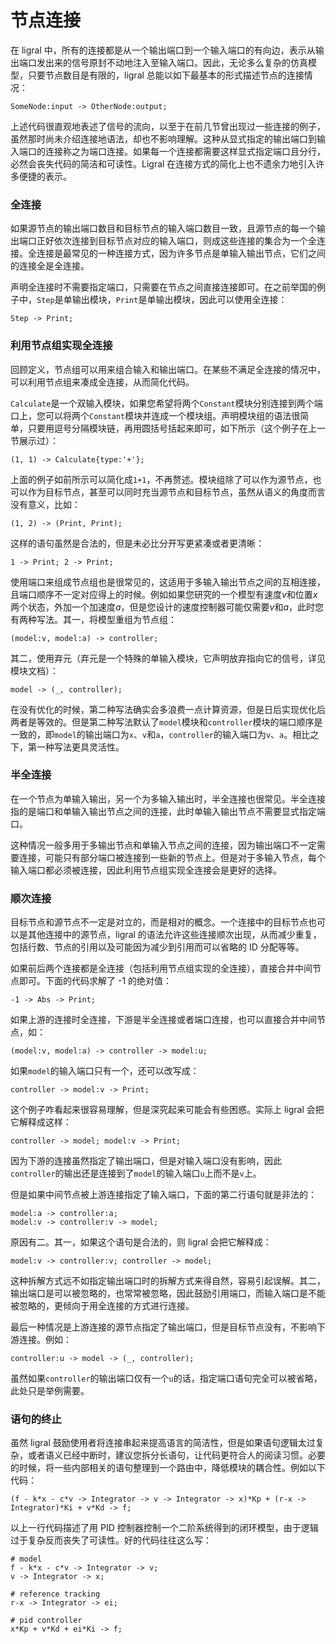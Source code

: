 <!-- Copyright (C) 2019-2021 Junruoyu Zheng. Home page: https://junruoyu-zheng.gitee.io/ligral

     Distributed under MIT license.
     See file LICENSE for detail or copy at https://opensource.org/licenses/MIT
-->

# 节点连接

在 ligral 中，所有的连接都是从一个输出端口到一个输入端口的有向边，表示从输出端口发出来的信号原封不动地注入至输入端口。因此，无论多么复杂的仿真模型，只要节点数目是有限的，ligral 总能以如下最基本的形式描述节点的连接情况：

    SomeNode:input -> OtherNode:output;

上述代码很直观地表述了信号的流向，以至于在前几节曾出现过一些连接的例子，虽然那时尚未介绍连接地语法，却也不影响理解。这种从显式指定的输出端口到输入端口的连接称之为端口连接。如果每一个连接都需要这样显式指定端口且分行，必然会丧失代码的简洁和可读性。Ligral 在连接方式的简化上也不遗余力地引入许多便捷的表示。

### 全连接

如果源节点的输出端口数目和目标节点的输入端口数目一致，且源节点的每一个输出端口正好依次连接到目标节点对应的输入端口，则成这些连接的集合为一个全连接。全连接是最常见的一种连接方式，因为许多节点是单输入输出节点，它们之间的连接全是全连接。

声明全连接时不需要指定端口，只需要在节点之间直接连接即可。在之前举国的例子中，`Step`是单输出模块，`Print`是单输出模块，因此可以使用全连接：

    Step -> Print;

### 利用节点组实现全连接

回顾定义，节点组可以用来组合输入和输出端口。在某些不满足全连接的情况中，可以利用节点组来凑成全连接，从而简化代码。

`Calculate`是一个双输入模块，如果您希望将两个`Constant`模块分别连接到两个端口上，您可以将两个`Constant`模块并连成一个模块组。声明模块组的语法很简单，只要用逗号分隔模块链，再用圆括号括起来即可，如下所示（这个例子在上一节展示过）：

    (1, 1) -> Calculate{type:'+'};

上面的例子如前所示可以简化成`1+1`，不再赘述。模块组除了可以作为源节点，也可以作为目标节点，甚至可以同时充当源节点和目标节点，虽然从语义的角度而言没有意义，比如：

    (1, 2) -> (Print, Print);

这样的语句虽然是合法的，但是未必比分开写更紧凑或者更清晰：

    1 -> Print; 2 -> Print;

使用端口来组成节点组也是很常见的，这适用于多输入输出节点之间的互相连接，且端口顺序不一定对应得上的时候。例如如果您研究的一个模型有速度$v$和位置$x$两个状态，外加一个加速度$a$，但是您设计的速度控制器可能仅需要$v$和$a$，此时您有两种写法。其一，将模型重组为节点组：

    (model:v, model:a) -> controller;

其二，使用弃元（弃元是一个特殊的单输入模块，它声明放弃指向它的信号，详见模块文档）：

    model -> (_, controller);

在没有优化的时候，第二种写法确实会多浪费一点计算资源，但是日后实现优化后两者是等效的。但是第二种写法默认了`model`模块和`controller`模块的端口顺序是一致的，即`model`的输出端口为`x`、`v`和`a`，`controller`的输入端口为`v`、`a`。相比之下，第一种写法更具灵活性。

### 半全连接

在一个节点为单输入输出，另一个为多输入输出时，半全连接也很常见。半全连接指的是端口和单输入输出节点之间的连接，此时单输入输出节点不需要显式指定端口。

这种情况一般多用于多输出节点和单输入节点之间的连接，因为输出端口不一定需要连接，可能只有部分端口被连接到一些新的节点上。但是对于多输入节点，每个输入端口都必须被连接，因此利用节点组实现全连接会是更好的选择。

### 顺次连接

目标节点和源节点不一定是对立的，而是相对的概念。一个连接中的目标节点也可以是其他连接中的源节点，ligral 的语法允许这些连接顺次出现，从而减少重复，包括行数、节点的引用以及可能因为减少到引用而可以省略的 ID 分配等等。

如果前后两个连接都是全连接（包括利用节点组实现的全连接），直接合并中间节点即可。下面的代码求解了 -1 的绝对值：

    -1 -> Abs -> Print;

如果上游的连接时全连接，下游是半全连接或者端口连接，也可以直接合并中间节点，如：

    (model:v, model:a) -> controller -> model:u;

如果`model`的输入端口只有一个，还可以改写成：

    controller -> model:v -> Print;

这个例子咋看起来很容易理解，但是深究起来可能会有些困惑。实际上 ligral 会把它解释成这样：

    controller -> model; model:v -> Print;

因为下游的连接虽然指定了输出端口，但是对输入端口没有影响，因此`controller`的输出还是连接到了`model`的输入端口`u`上而不是`v`上。

但是如果中间节点被上游连接指定了输入端口，下面的第二行语句就是非法的：

    model:a -> controller:a;
    model:v -> controller:v -> model;

原因有二。其一，如果这个语句是合法的，则 ligral 会把它解释成：

    model:v -> controller:v; controller -> model;

这种拆解方式远不如指定输出端口时的拆解方式来得自然，容易引起误解。其二，输出端口是可以被忽略的，也常常被忽略，因此鼓励引用端口，而输入端口是不能被忽略的，更倾向于用全连接的方式进行连接。

最后一种情况是上游连接的源节点指定了输出端口，但是目标节点没有，不影响下游连接。例如：

    controller:u -> model -> (_, controller);

虽然如果`controller`的输出端口仅有一个`u`的话，指定端口语句完全可以被省略，此处只是举例需要。

### 语句的终止

虽然 ligral 鼓励使用者将连接串起来提高语言的简洁性，但是如果语句逻辑太过复杂，或者语义已经中断时，建议您拆分长语句，让代码更符合人的阅读习惯。必要的时候，将一些内部相关的语句整理到一个路由中，降低模块的耦合性。例如以下代码：

    (f - k*x - c*v -> Integrator -> v -> Integrator -> x)*Kp + (r-x -> Integrator)*Ki + v*Kd -> f;

以上一行代码描述了用 PID 控制器控制一个二阶系统得到的闭环模型，由于逻辑过于复杂反而丧失了可读性。好的代码往往这么写：

    # model
    f - k*x - c*v -> Integrator -> v;
    v -> Integrator -> x;

    # reference tracking
    r-x -> Integrator -> ei;

    # pid controller
    x*Kp + v*Kd + ei*Ki -> f;